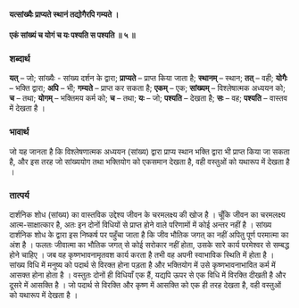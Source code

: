 #### यत्सांख्यैः प्राप्यते स्थानं तद्योगैरपि गम्यते ।
#### एकं सांख्यं च योगं च यः पश्यति स पश्यति ॥ ५ ॥

### शब्दार्थ

**यत्** – जो; सांख्यैः  - सांख्य दर्शन के द्वारा; **प्राप्यते** – प्राप्त किया जाता है; **स्थानम्** – स्थान; **तत्** – वही; **योगैः** – भक्ति द्वारा; **अपि** – भी; **गम्यते** – प्राप्त कर सकता है; **एकम्** – एक; **सांख्यम्** – विश्लेषात्मक अध्ययन को; **च** – तथा; **योगम्** – भक्तिमय कर्म को; **च** – तथा; **यः** – जो; **पश्यति** – देखता है; **सः** – वह; **पश्यति** – वास्तव में देखता है ।

### भावार्थ

जो यह जानता है कि विश्लेषणात्मक अध्ययन (सांख्य) द्वारा प्राप्य स्थान भक्ति द्वारा भी प्राप्त किया जा सकता है, और इस तरह जो सांख्ययोग तथा भक्तियोग को एकसमान देखता है, वही वस्तुओं को यथारूप में देखता है ।

### तात्पर्य

दार्शनिक शोध (सांख्य) का वास्तविक उद्देश्य जीवन के चरमलक्ष्य की खोज है । चूँकि जीवन का चरमलक्ष्य आत्म-साक्षात्कार है, अतः इन दोनों विधियों से प्राप्त होने वाले परिणामों में कोई अन्तर नहीं है । सांख्य दार्शनिक शोध के द्वारा इस निष्कर्ष पर पहुँचा जाता है कि जीव भौतिक जगत् का नहीं अपितु पूर्ण परमात्मा का अंश है । फलतः जीवात्मा का भौतिक जगत् से कोई सरोकार नहीं होता, उसके सारे कार्य परमेश्वर से सम्बद्ध होने चाहिए । जब वह कृष्णभावनामृतवश कार्य करता है तभी वह अपनी स्वाभाविक स्थिति में होता है । सांख्य विधि में मनुष्य को पदार्थ से विरक्त होना पड़ता है और भक्तियोग में उसे कृष्णभावनाभावित कर्म में आसक्त होना होता है । वस्तुतः दोनों ही विधियाँ एक हैं, यद्यपि ऊपर से एक विधि में विरक्ति दीखती है और दूसरे में आसक्ति है । जो पदार्थ से विरक्ति और कृष्ण में आसक्ति को एक ही तरह देखता है, वही वस्तुओं को यथारूप में देखता है ।